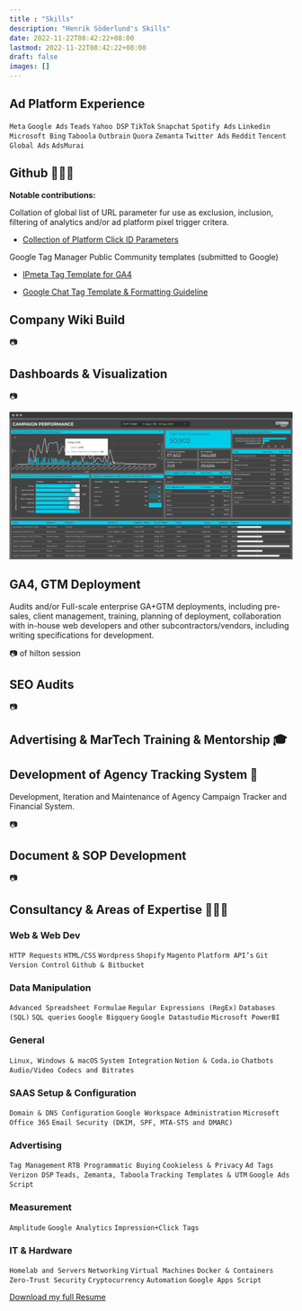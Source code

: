 ```yaml
---
title : "Skills"
description: "Henrik Söderlund's Skills"
date: 2022-11-22T08:42:22+08:00
lastmod: 2022-11-22T08:42:22+08:00
draft: false
images: []
---
```


## Ad Platform Experience

`Meta` `Google Ads` `Teads` `Yahoo DSP` `TikTok` `Snapchat` `Spotify Ads` `Linkedin` `Microsoft Bing` `Taboola` `Outbrain` `Quora` `Zemanta` `Twitter Ads` `Reddit` `Tencent Global Ads` `AdsMurai`

## Github 👩🏻‍💻

**Notable contributions:**

Collation of global list of URL parameter fur use as exclusion, inclusion, filtering of analytics and/or ad platform pixel trigger critera.

- [Collection of Platform Click ID Parameters](https://github.com/cremedigital/platform-url-click-id-parameters)

Google Tag Manager Public Community templates (submitted to Google)

- [IPmeta Tag Template for GA4](https://github.com/cremedigital/gtm-templates-ipmeta-ga4)

- [Google Chat Tag Template & Formatting Guideline](https://github.com/cremedigital/gtm-templates-web-google-chat-webhook)

## Company Wiki Build

📷

## Dashboards & Visualization

📷

![](screely-1669110504856.png)

<!-- [F J Benjamin Reporting Dashboard](https://docs.google.com/spreadsheets/d/1qkfAaBlBQf9I49dO7we5yFu_ru98gTJz8L-DyDM_S4U/edit#gid=676303345)

[F J Benjamin Shopify Sales Dash](https://datastudio.google.com/reporting/bb6f9559-14f1-42f8-a7c4-42ca4e359b39/page/qfNwC)

[shopMYairports Data Extraction Sheet for Reporting](https://docs.google.com/spreadsheets/d/1Iv5dO2penYte8f1v8ZvTmgwxtebh81T5JgvtywYmR9I/edit#gid=916135176)

[MagnumLife with Geometry](https://datastudio.google.com/reporting/1glpT7ISpCAensCc1_fttUI64cSuL7LE5/page/T53k)

[Eastspring Performance](https://datastudio.google.com/reporting/d8aa726c-cacc-45ea-97e8-17251c457f37/page/nVtSC)
 -->


<!-- ## Ad Tech Proposals -->

<!-- [EatDrinkHilton Quotation](https://docs.google.com/spreadsheets/d/1kSchrqq6zu1n7QYYrbHlQ6ykEPimD7xrf6e6ld_n2Ug/edit#gid=601611144)

[Disney+ KOL Dashboard Build Methodology](https://docs.google.com/presentation/d/1w150B9eHcEjcSi4vcdu1MqTJYtFNGjkOW3dahcWKyNw/edit#slide=id.g11f064e672f_0_0) -->


## GA4, GTM Deployment

Audits and/or Full-scale enterprise GA+GTM deployments, including pre-sales, client management, training, planning of deployment, collaboration with in-house web developers and other subcontractors/vendors, including writing specifications for development.

📷 of hilton session

## SEO Audits

📷

<!-- [JOS.sg](https://docs.google.com/presentation/d/1qieMXueG42Kuodwi9KE_PufQhHqlqtuitfRapNlX0ko/edit?usp=sharing)

[IACT](https://drive.google.com/file/d/0B81tM5ZvIB45OFBSbVY3eDFYNXc/view?resourcekey=0-W6kE-R_Z_Uystr7fDLhhGQ) -->


## Advertising & MarTech Training & Mentorship 🎓

## Development of Agency Tracking System 🎲

Development, Iteration and Maintenance of Agency Campaign Tracker and Financial System.

📷

<!-- [Campaign Tracker](https://docs.google.com/spreadsheets/d/1OluvG1NqAGFDOHqxOGVWkKB8DfV9bFqhAV5dTfrIOhU/edit#gid=0). -->

## Document & SOP Development

📷

<!-- - [Gross Profit Tracker](https://docs.google.com/spreadsheets/d/1jqVSKZwT43mpEOh6XC1VUK_MEGoHdZl4z-GuTdtLgqI/edit#gid=1820864076)

- [Advertiser & Jobcode Finders](https://docs.google.com/spreadsheets/d/1cgFD_cxVnDvA-9kqiaNMx329kYcdprpvRFEQBLjQ1_4/edit#gid=1074452121)

- [AdOps Templates](https://docs.google.com/spreadsheets/d/1wPH3EJTS0OMxnsWEsxLPG6EE9H75ROSF4MnuP7lgpdY/edit#gid=0)

- [In2 Marketing Datastudio Reporting Template & Internal Guideline Processs](https://docs.google.com/spreadsheets/d/17JgNyEg5xSjewBvLghixOyZ1IZESUGhRMCe10juXqWc/edit#gid=0)

- [Propaganda Operations Guidelines](https://docs.google.com/spreadsheets/d/1LUepKjl_7F3QaA8Fv7yz3dcX_29qFiYPEWrVw3YzxOM/edit#gid=0)

- Campaign Setup Flowchart [via the Setup Flow Chart](https://drive.google.com/drive/u/0/folders/1Y3xatDxiQdVHkmvaUfGC9oAjTO6iY5nJ)

- Cheat sheets such as [Folder Naming Conventions](https://drive.google.com/file/d/1owpjEoHlNdV9VetcPv9PtomgF-hsoL-q/view) or [Reporting Style Guide & Fonts](https://docs.google.com/presentation/d/1wwcXg3NSMBjhpAOH24OEt5wdE2OJ7tox1Pg7YNLv0vM/edit#slide=id.g11fc4bb7b01_2_2) -->


## Consultancy & Areas of Expertise 👷🏻‍♂️

### Web & Web Dev

`HTTP Requests`
`HTML/CSS`
`Wordpress`
`Shopify`
`Magento`
`Platform API’s`
`Git Version Control`
`Github & Bitbucket`

### Data Manipulation

`Advanced Spreadsheet Formulae`
`Regular Expressions (RegEx)`
`Databases (SQL)`
`SQL queries`
`Google Bigquery`
`Google Datastudio`
`Microsoft PowerBI`

### General

`Linux, Windows & macOS`
`System Integration`
`Notion & Coda.io`
`Chatbots`
`Audio/Video Codecs and Bitrates`

### SAAS Setup & Configuration 
`Domain & DNS Configuration`
`Google Workspace Administration`
`Microsoft Office 365`
`Email Security (DKIM, SPF, MTA-STS and DMARC)`

### Advertising

`Tag Management`
`RTB Programmatic Buying`
`Cookieless & Privacy`
`Ad Tags`
`Verizon DSP`
`Teads, Zemanta, Taboola`
`Tracking Templates & UTM`
`Google Ads Script`

### Measurement

`Amplitude`
`Google Analytics`
`Impression+Click Tags`

### IT & Hardware

`Homelab and Servers`
`Networking`
`Virtual Machines`
`Docker & Containers`
`Zero-Trust Security`
`Cryptocurrency`
`Automation`
`Google Apps Script`

<div class="row justify-content-center pt-5">
  <div class="col-lg-7 pb-5 text-center">  
    <a class="btn btn-outline-dark px-3 py-2" href="https://www.dropbox.com/s/zxajgv6pz2xxjb8/Henrik%20Soederlund%20-%20Resume.pdf?dl=1" role="button">Download my full Resume</a>
  </div>
</div>
